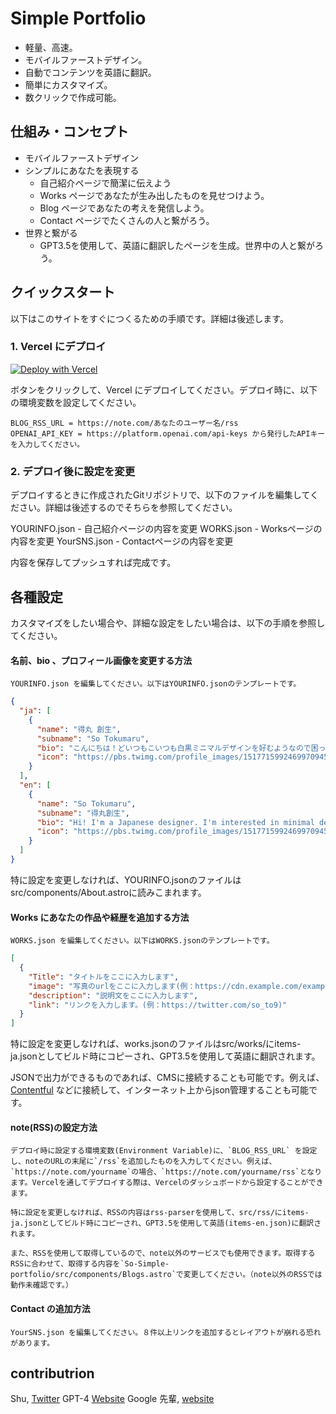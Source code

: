 # Simple Portfolio

- 軽量、高速。
- モバイルファーストデザイン。
- 自動でコンテンツを英語に翻訳。
- 簡単にカスタマイズ。
- 数クリックで作成可能。

## 仕組み・コンセプト

- モバイルファーストデザイン
- シンプルにあなたを表現する
  - 自己紹介ページで簡潔に伝えよう
  - Works ページであなたが生み出したものを見せつけよう。
  - Blog ページであなたの考えを発信しよう。
  - Contact ページでたくさんの人と繋がろう。
- 世界と繋がる
  - GPT3.5を使用して、英語に翻訳したページを生成。世界中の人と繋がろう。

## クイックスタート

以下はこのサイトをすぐにつくるための手順です。詳細は後述します。

### 1. Vercel にデプロイ

[![Deploy with Vercel](https://vercel.com/button)](https://vercel.com/new/clone?repository-url=https%3A%2F%2Fgithub.com%2Fsoumame%2Fsimple_portfolio&env=BLOG_RSS_URL,OPENAI_API_KEY&envDescription=BLOG_RSS_URL%E3%81%AB%E3%81%AF%E3%80%81%20htttps%3A%2F%2Fnote.com%2F%E3%81%82%E3%81%AA%E3%81%9F%E3%81%AE%E3%83%A6%E3%83%BC%E3%82%B6%E3%83%BC%E5%90%8D%2Frss%20%E3%82%92%E3%80%81OPENAI_API_KEY%E3%81%AB%E3%81%AF%E3%80%81%20https%3A%2F%2Fplatform.openai.com%2Fapi-keys%20%E3%81%8B%E3%82%89%E7%99%BA%E8%A1%8C%E3%81%97%E3%81%9FAPI%E3%82%AD%E3%83%BC%E3%82%92%E5%85%A5%E5%8A%9B%E3%81%97%E3%81%A6%E3%81%8F%E3%81%A0%E3%81%95%E3%81%84%E3%80%82%20API%E3%81%AF%E3%82%B5%E3%82%A4%E3%83%88%E3%81%AE%E7%BF%BB%E8%A8%B3%E3%81%AE%E7%9B%AE%E7%9A%84%E3%81%A7%E4%BD%BF%E7%94%A8%E3%81%95%E3%82%8C%E3%81%BE%E3%81%99%E3%80%82&project-name=so-simple-portfolio&repository-name=so-simple-portfolio&redirect-url=https%3A%2F%2Fso-bean.work)

ボタンをクリックして、Vercel にデプロイしてください。デプロイ時に、以下の環境変数を設定してください。

```
BLOG_RSS_URL = https://note.com/あなたのユーザー名/rss
OPENAI_API_KEY = https://platform.openai.com/api-keys から発行したAPIキーを入力してください。
```

### 2. デプロイ後に設定を変更

デプロイするときに作成されたGitリポジトリで、以下のファイルを編集してください。詳細は後述するのでそちらを参照してください。

YOURINFO.json - 自己紹介ページの内容を変更
WORKS.json - Worksページの内容を変更
YourSNS.json - Contactページの内容を変更

内容を保存してプッシュすれば完成です。

## 各種設定

カスタマイズをしたい場合や、詳細な設定をしたい場合は、以下の手順を参照してください。

#### 名前、bio 、プロフィール画像を変更する方法

    YOURINFO.json を編集してください。以下はYOURINFO.jsonのテンプレートです。

```json
{
  "ja": [
    {
      "name": "得丸 創生",
      "subname": "So Tokumaru",
      "bio": "こんにちは！どいつもこいつも白黒ミニマルデザインを好むようなので困っちゃうなぁ",
      "icon": "https://pbs.twimg.com/profile_images/1517715992469970945/_66xagxr_400x400.jpg"
    }
  ],
  "en": [
    {
      "name": "So Tokumaru",
      "subname": "得丸創生",
      "bio": "Hi! I'm a Japanese designer. I'm interested in minimal design.",
      "icon": "https://pbs.twimg.com/profile_images/1517715992469970945/_66xagxr_400x400.jpg"
    }
  ]
}
```

特に設定を変更しなければ、YOURINFO.jsonのファイルはsrc/components/About.astroに読みこまれます。

#### Works にあなたの作品や経歴を追加する方法

    WORKS.json を編集してください。以下はWORKS.jsonのテンプレートです。

```json
[
  {
    "Title": "タイトルをここに入力します",
    "image": "写真のurlをここに入力します(例：https://cdn.example.com/example.jpg)",
    "description": "説明文をここに入力します",
    "link": "リンクを入力します。(例：https://twitter.com/so_to9)"
  }
]
```

特に設定を変更しなければ、works.jsonのファイルはsrc/works/にitems-ja.jsonとしてビルド時にコピーされ、GPT3.5を使用して英語に翻訳されます。

JSONで出力ができるものであれば、CMSに接続することも可能です。例えば、[Contentful](https://www.contentful.com/) などに接続して、インターネット上からjson管理することも可能です。

#### note(RSS)の設定方法

    デプロイ時に設定する環境変数(Environment Variable)に、`BLOG_RSS_URL` を設定し、noteのURLの末尾に`/rss`を追加したものを入力してください。例えば、`https://note.com/yourname`の場合、`https://note.com/yourname/rss`となります。Vercelを通してデプロイする際は、Vercelのダッシュボードから設定することができます。

    特に設定を変更しなければ、RSSの内容はrss-parserを使用して、src/rss/にitems-ja.jsonとしてビルド時にコピーされ、GPT3.5を使用して英語(items-en.json)に翻訳されます。

    また、RSSを使用して取得しているので、note以外のサービスでも使用できます。取得するRSSに合わせて、取得する内容を`So-Simple-portfolio/src/components/Blogs.astro`で変更してください。（note以外のRSSでは動作未確認です。）

#### Contact の追加方法

    YourSNS.json を編集してください。８件以上リンクを追加するとレイアウトが崩れる恐れがあります。

## contributrion

Shu, [Twitter](https://twitter.com/shu_out)
GPT-4 [Website](https://openai.com/)
Google 先輩, [website](https://www.google.com/)
